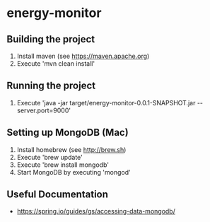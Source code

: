 energy-monitor
==============

## Building the project

1. Install maven (see https://maven.apache.org)
2. Execute 'mvn clean install'

## Running the project

1. Execute 'java -jar target/energy-monitor-0.0.1-SNAPSHOT.jar --server.port=9000'

## Setting up MongoDB (Mac)

1. Install homebrew (see http://brew.sh)
2. Execute 'brew update'
3. Execute 'brew install mongodb'
4. Start MongoDB by executing 'mongod'



## Useful Documentation

* https://spring.io/guides/gs/accessing-data-mongodb/ 
